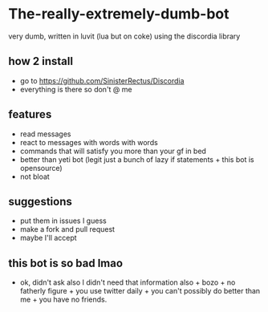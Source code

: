 # The-really-extremely-dumb-bot
very dumb, written in luvit (lua but on coke) using the discordia library
 ## how 2 install
 - go to https://github.com/SinisterRectus/Discordia
 - everything is there so don't @ me

## features
- read messages
- react to messages with words with words
- commands that will satisfy you more than your gf in bed
- better than yeti bot (legit just a bunch of lazy if statements + this bot is opensource)
- not bloat

## suggestions
- put them in issues I guess
- make a fork and pull request 
- maybe I'll accept 

## this bot is so bad lmao
- ok, didn't ask also I didn't need that information also + bozo + no fatherly figure + you use twitter daily + you can't possibly do better than me + you have no friends.
